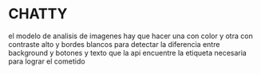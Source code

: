 # CHATTY

el modelo de analisis de imagenes hay que hacer una con color y otra con contraste alto y bordes blancos para detectar la diferencia entre background y botones y texto
que la api encuentre la etiqueta necesaria para lograr el cometido
